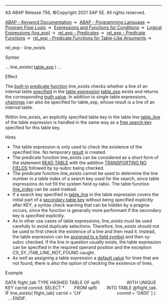   

* * *

AS ABAP Release 756, ©Copyright 2021 SAP SE. All rights reserved.

[ABAP - Keyword Documentation](javascript:call_link\('abenabap.htm'\)) →  [ABAP - Programming Language](javascript:call_link\('abenabap_reference.htm'\)) →  [Program Flow Logic](javascript:call_link\('abenabap_flow_logic.htm'\)) →  [Expressions and Functions for Conditions](javascript:call_link\('abenlogical_expr_func.htm'\)) →  [Logical Expressions (log\_exp)](javascript:call_link\('abenlogexp.htm'\)) →  [rel\_exp - Predicates](javascript:call_link\('abenpredicate.htm'\)) →  [rel\_exp - Predicate Functions](javascript:call_link\('abenpredicate_functions.htm'\)) →  [rel\_exp - Predicate Functions for Table-Like Arguments](javascript:call_link\('abenpredicate_functions_tabs.htm'\)) → 

rel\_exp - line\_exists

Syntax

... line\_exists( [table\_exp](javascript:call_link\('abentable_expressions.htm'\)) ) ...

Effect

The [built-in](javascript:call_link\('abenbuilt_in_functions.htm'\)) [predicate function](javascript:call_link\('abenpredicate_function_glosry.htm'\) "Glossary Entry") line\_exists checks whether a line of an internal table [specified](javascript:call_link\('abentable_exp_itab_line.htm'\)) in the [table expression](javascript:call_link\('abentable_expression_glosry.htm'\) "Glossary Entry") [table\_exp](javascript:call_link\('abentable_expressions.htm'\)) exists and returns the corresponding [truth value](javascript:call_link\('abentruth_value_glosry.htm'\) "Glossary Entry"). In addition to single table expressions, [chainings](javascript:call_link\('abentable_exp_chaining.htm'\)) can also be specified for table\_exp, whose result is a line of an internal table.

Within line\_exists, an explicitly specified table key in the table line [table\_line](javascript:call_link\('abentable_exp_itab_line.htm'\)) of the table expression is handled in the same way as a [free search key](javascript:call_link\('abapread_table_free.htm'\)) specified for this table key.

Hints

-   The table expression is only used to check the existence of the specified line. No temporary [result](javascript:call_link\('abentable_exp_result.htm'\)) is created.
-   The predicate function line\_exists can be considered as a short form of the statement [READ TABLE](javascript:call_link\('abapread_table.htm'\)) with the addition [TRANSPORTING NO FIELDS](javascript:call_link\('abapread_table_outdesc.htm'\)) followed by sy-subrc being checked.
-   The predicate function line\_exists cannot be used to determine the line number in a table index of a search key used for the search, since table expressions do not fill the system field sy-tabix. The table function [line\_index](javascript:call_link\('abenline_index_function.htm'\)) can be used instead.
-   If a search key specified in [table\_line](javascript:call_link\('abentable_exp_itab_line.htm'\)) in the table expression covers the initial part of a [secondary table key](javascript:call_link\('abensecondary_table_key_glosry.htm'\) "Glossary Entry") without being specified explicitly after KEY, a syntax check warning that can be hidden by a pragma occurs, since the function is generally more performant if the secondary key is specified explicitly.
-   As in other use cases of table expressions, line\_exists must be used carefully to avoid duplicate selections. Therefore, line\_exists should not be used to first check the existence of a line and then read it. Instead, the table expression can be [assigned to a field symbol](javascript:call_link\('abapassign_mem_area_writable_exp.htm'\)) and then sy-subrc checked. If the line in question usually exists, the table expression can be specified in the required operand position and the exception CX\_SY\_ITAB\_LINE\_NOT\_FOUND caught.
-   As well as assigning a table expression a [default value](javascript:call_link\('abentable_exp_optional_default.htm'\)) for lines that are not found, there is also the option of checking the existence of lines.

Example

DATA flight\_tab TYPE HASHED TABLE OF spfli
                     WITH UNIQUE KEY carrid connid.
SELECT \*
       FROM spfli
       INTO TABLE @flight\_tab.
IF line\_exists( flight\_tab\[ carrid = 'LH'
                            connid = '0400' \] ).
  ...
ENDIF.
